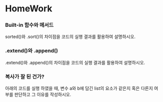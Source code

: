 # HomeWork

### Built-in 함수와 메서드
sorted()와 .sort()의 차이점을 코드의 실행 결과를 활용하여 설명하시오.


### .extend()와 .append()
.extend()와 .append()의 차이점을 코드의 실행 결과를 활용하여 설명하시오.


### 복사가 잘 된 건가?
아래의 코드를 실행 하였을 때, 변수 a와 b에 담긴 list의 요소가 같은지 혹은 다른지 여부를 판단하고 그 이유를 작성하시오.